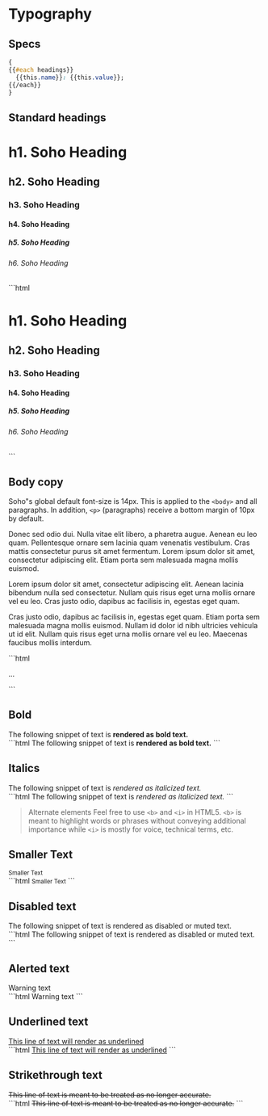 # Typography

## Specs

```css
{
{{#each headings}}
  {{this.name}}: {{this.value}};
{{/each}}
}
```

## Standard headings

<div class="example">
  <h1>h1. Soho Heading</h1>
  <h2>h2. Soho Heading</h2>
  <h3>h3. Soho Heading</h3>
  <h4>h4. Soho Heading</h4>
  <h5>h5. Soho Heading</h5>
  <h6>h6. Soho Heading</h6>
</div>
```html
  <h1>h1. Soho Heading</h1>
  <h2>h2. Soho Heading</h2>
  <h3>h3. Soho Heading</h3>
  <h4>h4. Soho Heading</h4>
  <h5>h5. Soho Heading</h5>
  <h6>h6. Soho Heading</h6>
```

## Body copy

Soho"s global default font-size is 14px. This is applied to the `<body>` and all paragraphs. In addition, `<p>` (paragraphs) receive a bottom margin of 10px by default.

<div class="example">
  <p>
    Donec sed odio dui. Nulla vitae elit libero, a pharetra augue. Aenean eu leo quam. Pellentesque ornare sem lacinia quam venenatis vestibulum. Cras mattis consectetur purus sit amet fermentum. Lorem ipsum dolor sit amet, consectetur adipiscing elit. Etiam porta sem malesuada magna mollis euismod.
  </p>
  <p>
    Lorem ipsum dolor sit amet, consectetur adipiscing elit. Aenean lacinia bibendum nulla sed consectetur. Nullam quis risus eget urna mollis ornare vel eu leo. Cras justo odio, dapibus ac facilisis in, egestas eget quam.
  </p>
  <p>
    Cras justo odio, dapibus ac facilisis in, egestas eget quam. Etiam porta sem malesuada magna mollis euismod. Nullam id dolor id nibh ultricies vehicula ut id elit. Nullam quis risus eget urna mollis ornare vel eu leo. Maecenas faucibus mollis interdum.
  </p>
</div>
```html
<p>...</p>
```

## Bold
<div class="example">
  The following snippet of text is <strong>rendered as bold text.</strong>
</div>
```html
The following snippet of text is <strong>rendered as bold text.</strong>
```

## Italics
<div class="example">
  The following snippet of text is <em>rendered as italicized text.</em>
</div>
```html
The following snippet of text is <em>rendered as italicized text.</em>
```

> Alternate elements
> Feel free to use `<b>` and `<i>` in HTML5. `<b>` is meant to highlight words or phrases without conveying additional importance while `<i>` is mostly for voice, technical terms, etc.

## Smaller Text
<div class="example">
  <small>Smaller Text</small>
</div>
```html
<small>Smaller Text</small>
```

## Disabled text
<div class="example">
  The following snippet of text is <span class="text-disabled">rendered as disabled or muted text.</span>
</div>
```html
The following snippet of text is <span class="text-disabled">rendered as disabled or muted text.</span>
```

## Alerted text
<div class="example">
  <span class="text-alert">Warning text</span>
</div>
```html
<span class="text-alert">Warning text</span>
```

## Underlined text
<div class="example">
  <u>This line of text will render as underlined</u>
</div>
```html
<u>This line of text will render as underlined</u>
```

## Strikethrough text
<div class="example">
  <s>This line of text is meant to be treated as no longer accurate.</s>
</div>
```html
<s>This line of text is meant to be treated as no longer accurate.</s>
```




